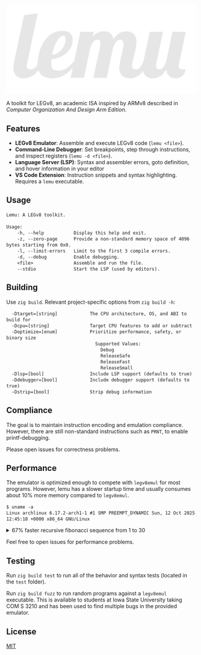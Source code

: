 ![./lemu.svg](lemu.svg)

A toolkit for LEGv8, an academic ISA inspired by ARMv8 described in
_Computer Organization And Design Arm Edition_.

## Features

- **LEGv8 Emulator**: Assemble and execute LEGv8 code (`lemu <file>`).
- **Command-Line Debugger**: Set breakpoints, step through instructions, and inspect registers (`lemu -d <file>`).
- **Language Server (LSP)**: Syntax and assembler errors, goto definition, and hover information in your editor
- **VS Code Extension**: Instruction snippets and syntax highlighting. Requires a `lemu` executable.

## Usage

```
Lemu: A LEGv8 toolkit.

Usage:
    -h, --help           Display this help and exit.
    -z, --zero-page      Provide a non-standard memory space of 4096 bytes starting from 0x0.
    -l, --limit-errors   Limit to the first 3 compile errors.
    -d, --debug          Enable debugging.
    <file>               Assemble and run the file.
    --stdio              Start the LSP (used by editors).
```

## Building

Use `zig build`. Relevant project-specific options from `zig build -h`:

```
  -Dtarget=[string]            The CPU architecture, OS, and ABI to build for
  -Dcpu=[string]               Target CPU features to add or subtract
  -Doptimize=[enum]            Prioritize performance, safety, or binary size
                                 Supported Values:
                                   Debug
                                   ReleaseSafe
                                   ReleaseFast
                                   ReleaseSmall
  -Dlsp=[bool]                 Include LSP support (defaults to true)
  -Ddebugger=[bool]            Include debugger support (defaults to true)
  -Dstrip=[bool]               Strip debug information
```

## Compliance

The goal is to maintain instruction encoding and emulation compliance. However,
there are still non-standard instructions such as `PRNT`, to enable
printf-debugging.

Please open issues for correctness problems.

## Performance

The emulator is optimized enough to compete with `legv8emul` for most programs.
However, lemu has a slower startup time and usually consumes about 10% more
memory compared to `legv8emul`.

```
$ uname -a
Linux archlinux 6.17.2-arch1-1 #1 SMP PREEMPT_DYNAMIC Sun, 12 Oct 2025 12:45:18 +0000 x86_64 GNU/Linux
```

<details>
<summary>67% faster recursive fibonacci sequence from 1 to 30</summary>
<pre><code>$ zig build -Doptimize=ReleaseFast -Dstrip
$ poop "lemu test/behavior/fib.lv8" "./legv8emul test/behavior/fib.lv8 -s 2000"
Benchmark 1 (32 runs): lemu test/behavior/fib.lv8
  measurement          mean ± σ            min … max           outliers         delta
  wall_time           157ms ± 9.50ms     148ms …  192ms          2 ( 6%)        0%
  peak_rss           1.73MB ± 39.3KB    1.55MB … 1.74MB          3 ( 9%)        0%
  cpu_cycles          654M  ± 28.3M      552M  …  680M           2 ( 6%)        0%
  instructions       3.27G  ±  152M     2.67G  … 3.39G           2 ( 6%)        0%
  cache_references   2.00K  ± 1.10K     1.00K  … 5.92K           2 ( 6%)        0%
  cache_misses       1.40K  ±  821       709   … 4.50K           2 ( 6%)        0%
  branch_misses      1.02M  ± 47.2K      832K  … 1.07M           2 ( 6%)        0%
Benchmark 2 (20 runs): ./legv8emul test/behavior/fib.lv8 -s 2000
  measurement          mean ± σ            min … max           outliers         delta
  wall_time           262ms ± 6.99ms     253ms …  279ms          1 ( 5%)        💩+ 67.3% ±  3.2%
  peak_rss           1.55MB ±    0      1.55MB … 1.55MB          0 ( 0%)        ⚡- 10.3% ±  1.0%
  cpu_cycles         1.17G  ± 31.2M     1.08G  … 1.19G           3 (15%)        💩+ 78.3% ±  2.6%
  instructions       4.50G  ±  113M     4.17G  … 4.55G           4 (20%)        💩+ 37.7% ±  2.4%
  cache_references   2.95K  ±  896      1.71K  … 4.63K           0 ( 0%)        💩+ 47.7% ± 29.5%
  cache_misses       2.14K  ±  748      1.33K  … 3.80K           0 ( 0%)        💩+ 52.7% ± 32.5%
  branch_misses      1.35M  ± 34.2K     1.25M  … 1.37M           4 (20%)        💩+ 33.0% ±  2.4%
</code></pre></details>

Feel free to open issues for performance problems.

## Testing

Run `zig build test` to run all of the behavior and syntax tests (located in
the `test` folder).

Run `zig build fuzz` to run random programs against a `legv8emul` executable.
This is available to students at Iowa State University taking COM S 3210 and has
been used to find multiple bugs in the provided emulator.

## License

[MIT](./LICENSE)
